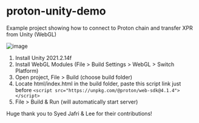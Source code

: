 # proton-unity-demo
Example project showing how to connect to Proton chain and transfer XPR from Unity (WebGL)

![image](https://user-images.githubusercontent.com/12118160/157999640-8d5ed35d-9457-43ff-bd87-e063780bb931.png)


  1. Install Unity 2021.2.14f  
  2. Install WebGL Modules (File > Build Settings > WebGL > Switch Platform)  
  3. Open project, File > Build (choose build folder) 
  4. Locate html/index.html in the build folder, paste this script link just before </head>
        ```<script src="https://unpkg.com/@proton/web-sdk@4.1.4"></script>```
  5. File > Build & Run (will automatically start server)


Huge thank you to Syed Jafri & Lee for their contributions! 
